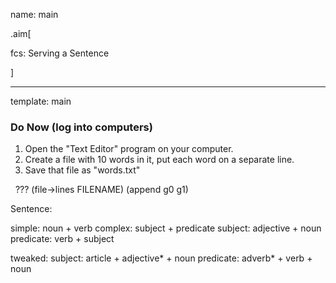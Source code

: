 name: main

.aim[<div>
fcs: Serving a Sentence
</div>]

---
template: main

### Do Now (log into computers)
1. Open the "Text Editor" program on your computer.
2. Create a file with 10 words in it, put each word on a separate line.
3. Save that file as "words.txt"

 
???
(file->lines FILENAME)
(append g0 g1)

Sentence:

simple: noun + verb
complex: subject + predicate
subject: adjective + noun
predicate: verb + subject

tweaked:
subject: article + adjective* + noun
predicate: adverb* + verb + noun
